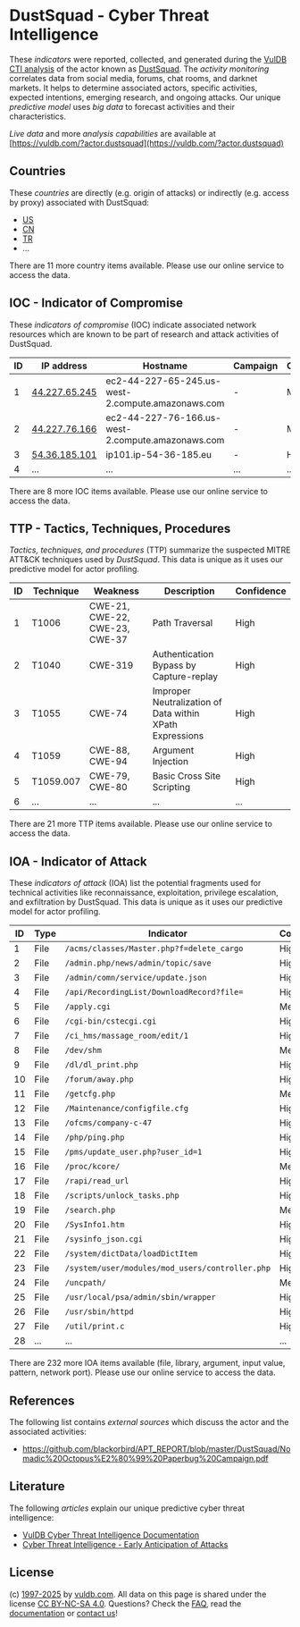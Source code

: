 # DustSquad - Cyber Threat Intelligence

These _indicators_ were reported, collected, and generated during the [VulDB CTI analysis](https://vuldb.com/?kb.cti) of the actor known as [DustSquad](https://vuldb.com/?actor.dustsquad). The _activity monitoring_ correlates data from social media, forums, chat rooms, and darknet markets. It helps to determine associated actors, specific activities, expected intentions, emerging research, and ongoing attacks. Our unique _predictive model_ uses _big data_ to forecast activities and their characteristics.

_Live data_ and more _analysis capabilities_ are available at [https://vuldb.com/?actor.dustsquad](https://vuldb.com/?actor.dustsquad)

## Countries

These _countries_ are directly (e.g. origin of attacks) or indirectly (e.g. access by proxy) associated with DustSquad:

* [US](https://vuldb.com/?country.us)
* [CN](https://vuldb.com/?country.cn)
* [TR](https://vuldb.com/?country.tr)
* ...

There are 11 more country items available. Please use our online service to access the data.

## IOC - Indicator of Compromise

These _indicators of compromise_ (IOC) indicate associated network resources which are known to be part of research and attack activities of DustSquad.

ID | IP address | Hostname | Campaign | Confidence
-- | ---------- | -------- | -------- | ----------
1 | [44.227.65.245](https://vuldb.com/?ip.44.227.65.245) | ec2-44-227-65-245.us-west-2.compute.amazonaws.com | - | Medium
2 | [44.227.76.166](https://vuldb.com/?ip.44.227.76.166) | ec2-44-227-76-166.us-west-2.compute.amazonaws.com | - | Medium
3 | [54.36.185.101](https://vuldb.com/?ip.54.36.185.101) | ip101.ip-54-36-185.eu | - | High
4 | ... | ... | ... | ...

There are 8 more IOC items available. Please use our online service to access the data.

## TTP - Tactics, Techniques, Procedures

_Tactics, techniques, and procedures_ (TTP) summarize the suspected MITRE ATT&CK techniques used by _DustSquad_. This data is unique as it uses our predictive model for actor profiling.

ID | Technique | Weakness | Description | Confidence
-- | --------- | -------- | ----------- | ----------
1 | T1006 | CWE-21, CWE-22, CWE-23, CWE-37 | Path Traversal | High
2 | T1040 | CWE-319 | Authentication Bypass by Capture-replay | High
3 | T1055 | CWE-74 | Improper Neutralization of Data within XPath Expressions | High
4 | T1059 | CWE-88, CWE-94 | Argument Injection | High
5 | T1059.007 | CWE-79, CWE-80 | Basic Cross Site Scripting | High
6 | ... | ... | ... | ...

There are 21 more TTP items available. Please use our online service to access the data.

## IOA - Indicator of Attack

These _indicators of attack_ (IOA) list the potential fragments used for technical activities like reconnaissance, exploitation, privilege escalation, and exfiltration by DustSquad. This data is unique as it uses our predictive model for actor profiling.

ID | Type | Indicator | Confidence
-- | ---- | --------- | ----------
1 | File | `/acms/classes/Master.php?f=delete_cargo` | High
2 | File | `/admin.php/news/admin/topic/save` | High
3 | File | `/admin/comn/service/update.json` | High
4 | File | `/api/RecordingList/DownloadRecord?file=` | High
5 | File | `/apply.cgi` | Medium
6 | File | `/cgi-bin/cstecgi.cgi` | High
7 | File | `/ci_hms/massage_room/edit/1` | High
8 | File | `/dev/shm` | Medium
9 | File | `/dl/dl_print.php` | High
10 | File | `/forum/away.php` | High
11 | File | `/getcfg.php` | Medium
12 | File | `/Maintenance/configfile.cfg` | High
13 | File | `/ofcms/company-c-47` | High
14 | File | `/php/ping.php` | High
15 | File | `/pms/update_user.php?user_id=1` | High
16 | File | `/proc/kcore/` | Medium
17 | File | `/rapi/read_url` | High
18 | File | `/scripts/unlock_tasks.php` | High
19 | File | `/search.php` | Medium
20 | File | `/SysInfo1.htm` | High
21 | File | `/sysinfo_json.cgi` | High
22 | File | `/system/dictData/loadDictItem` | High
23 | File | `/system/user/modules/mod_users/controller.php` | High
24 | File | `/uncpath/` | Medium
25 | File | `/usr/local/psa/admin/sbin/wrapper` | High
26 | File | `/usr/sbin/httpd` | High
27 | File | `/util/print.c` | High
28 | ... | ... | ...

There are 232 more IOA items available (file, library, argument, input value, pattern, network port). Please use our online service to access the data.

## References

The following list contains _external sources_ which discuss the actor and the associated activities:

* https://github.com/blackorbird/APT_REPORT/blob/master/DustSquad/Nomadic%20Octopus%E2%80%99%20Paperbug%20Campaign.pdf

## Literature

The following _articles_ explain our unique predictive cyber threat intelligence:

* [VulDB Cyber Threat Intelligence Documentation](https://vuldb.com/?kb.cti)
* [Cyber Threat Intelligence - Early Anticipation of Attacks](https://www.scip.ch/en/?labs.20201022)

## License

(c) [1997-2025](https://vuldb.com/?kb.changelog) by [vuldb.com](https://vuldb.com/?kb.about). All data on this page is shared under the license [CC BY-NC-SA 4.0](https://creativecommons.org/licenses/by-nc-sa/4.0/). Questions? Check the [FAQ](https://vuldb.com/?kb.faq), read the [documentation](https://vuldb.com/?kb) or [contact us](https://vuldb.com/?contact)!

